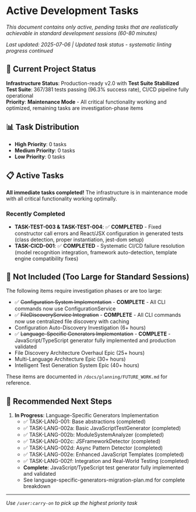 # Active Development Tasks

*This document contains only active, pending tasks that are realistically achievable in standard development sessions (60-80 minutes)*

*Last updated: 2025-07-06 | Updated task status - systematic linting progress continued*

## 🎯 Current Project Status

**Infrastructure Status**: Production-ready v2.0 with **Test Suite Stabilized**  
**Test Suite**: 367/381 tests passing (96.3% success rate), CI/CD pipeline fully operational  
**Priority**: **Maintenance Mode** - All critical functionality working and optimized, remaining tasks are investigation-phase items

## 📊 Task Distribution

- **High Priority**: 0 tasks
- **Medium Priority**: 0 tasks  
- **Low Priority**: 0 tasks

## 📋 Active Tasks

**All immediate tasks completed!** The infrastructure is in maintenance mode with all critical functionality working optimally.

### Recently Completed
- **TASK-TEST-003 & TASK-TEST-004**: ✅ **COMPLETED** - Fixed constructor call errors and React/JSX configuration in generated tests (class detection, proper instantiation, jest-dom setup)
- **TASK-CICD-001**: ✅ **COMPLETED** - Systematic CI/CD failure resolution (model recognition integration, framework auto-detection, template engine compatibility fixes)

## 🚫 Not Included (Too Large for Standard Sessions)

The following items require investigation phases or are too large:
- ✅ ~~Configuration System Implementation~~ - **COMPLETE** - All CLI commands now use ConfigurationService
- ✅ ~~FileDiscoveryService Integration~~ - **COMPLETE** - All CLI commands now use centralized file discovery with caching
- Configuration Auto-Discovery Investigation (6+ hours)
- ✅ ~~Language-Specific Generators Implementation~~ - **COMPLETE** - JavaScript/TypeScript generator fully implemented and production validated
- File Discovery Architecture Overhaul Epic (25+ hours)
- Multi-Language Architecture Epic (30+ hours)
- Intelligent Test Generation System Epic (40+ hours)

These items are documented in `/docs/planning/FUTURE_WORK.md` for reference.

## 🎯 Recommended Next Steps

1. **In Progress**: Language-Specific Generators Implementation
   - ✅ TASK-LANG-001: Base abstractions (completed)
   - ✅ TASK-LANG-002a: Basic JavaScriptTestGenerator (completed)
   - ✅ TASK-LANG-002b: ModuleSystemAnalyzer (completed)
   - ✅ TASK-LANG-002c: JSFrameworkDetector (completed)
   - ✅ TASK-LANG-002d: Async Pattern Detector (completed)
   - ✅ TASK-LANG-002e: Enhanced JavaScript Templates (completed)
   - ✅ TASK-LANG-002f: Integration and Real-World Testing (completed)
   - **Complete**: JavaScript/TypeScript test generator fully implemented and validated
   - See language-specific-generators-migration-plan.md for complete breakdown

---

*Use `/user:carry-on` to pick up the highest priority task*